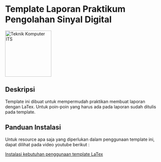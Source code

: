 # Template Laporan Praktikum Pengolahan Sinyal Digital

<img src="https://www.its.ac.id/komputer/wp-content/uploads/sites/28/2018/03/image10.png" alt="Teknik Komputer ITS" width="150" height="150">

## Deskripsi

Template ini dibuat untuk mempermudah praktikan membuat laporan dengan LaTex. Untuk poin-poin yang harus ada pada laporan sudah ditulis pada template.

## Panduan Instalasi

Untuk resource apa saja yang diperlukan dalam penggunaan template ini, dapat dilihat pada video youtube berikut :

[Instalasi kebutuhan penggunaan template LaTex](https://youtu.be/4lyHIQl4VM8?si=NKjpA3bkTzCn0Ruo)
